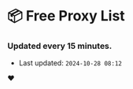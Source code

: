 # :package: Free Proxy List
### Updated every 15 minutes.

- Last updated: `2024-10-28 08:12`

:heart:
